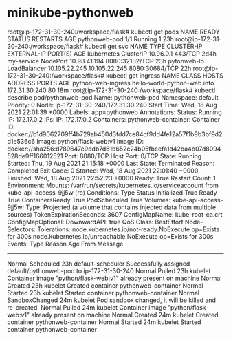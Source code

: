 # minikube-pythonweb


root@ip-172-31-30-240:/workspace/flask# kubectl get pods
NAME            READY   STATUS    RESTARTS   AGE
pythonweb-pod   1/1     Running   1          23h
root@ip-172-31-30-240:/workspace/flask# kubectl get svc
NAME          TYPE           CLUSTER-IP      EXTERNAL-IP     PORT(S)          AGE
kubernetes    ClusterIP      10.96.0.1       <none>          443/TCP          2d4h
my-service    NodePort       10.98.41.194    <none>          8080:32132/TCP   23h
pytonweb-lb   LoadBalancer   10.105.22.245   10.105.22.245   8080:30684/TCP   22h
root@ip-172-31-30-240:/workspace/flask# kubectl get ingress
NAME                 CLASS    HOSTS                         ADDRESS         PORTS   AGE
python-web-ingress   <none>   hello-world-python-web.info   172.31.30.240   80      18m
root@ip-172-31-30-240:/workspace/flask# kubectl describe pod/pythonweb-pod
Name:         pythonweb-pod
Namespace:    default
Priority:     0
Node:         ip-172-31-30-240/172.31.30.240
Start Time:   Wed, 18 Aug 2021 22:01:39 +0000
Labels:       app=pythonweb
Annotations:  <none>
Status:       Running
IP:           172.17.0.2
IPs:
  IP:  172.17.0.2
Containers:
  pythonweb-container:
    Container ID:   docker://b1d9062709ff4b729ab450d3fdd7ce84cf9dd4fe12a57f1b9b3bf9d2d1e536c6
    Image:          python/flask-web:v1
    Image ID:       docker://sha256:d789647c9ddb7d61b652c24b05fbeefa1d42ba4b07d8094528de9ff166012521
    Port:           8080/TCP
    Host Port:      0/TCP
    State:          Running
      Started:      Thu, 19 Aug 2021 21:15:18 +0000
    Last State:     Terminated
      Reason:       Completed
      Exit Code:    0
      Started:      Wed, 18 Aug 2021 22:01:40 +0000
      Finished:     Wed, 18 Aug 2021 22:52:23 +0000
    Ready:          True
    Restart Count:  1
    Environment:    <none>
    Mounts:
      /var/run/secrets/kubernetes.io/serviceaccount from kube-api-access-9jj5w (ro)
Conditions:
  Type              Status
  Initialized       True
  Ready             True
  ContainersReady   True
  PodScheduled      True
Volumes:
  kube-api-access-9jj5w:
    Type:                    Projected (a volume that contains injected data from multiple sources)
    TokenExpirationSeconds:  3607
    ConfigMapName:           kube-root-ca.crt
    ConfigMapOptional:       <nil>
    DownwardAPI:             true
QoS Class:                   BestEffort
Node-Selectors:              <none>
Tolerations:                 node.kubernetes.io/not-ready:NoExecute op=Exists for 300s
                             node.kubernetes.io/unreachable:NoExecute op=Exists for 300s
Events:
  Type    Reason          Age   From               Message
  ----    ------          ----  ----               -------
  Normal  Scheduled       23h   default-scheduler  Successfully assigned default/pythonweb-pod to ip-172-31-30-240
  Normal  Pulled          23h   kubelet            Container image "python/flask-web:v1" already present on machine
  Normal  Created         23h   kubelet            Created container pythonweb-container
  Normal  Started         23h   kubelet            Started container pythonweb-container
  Normal  SandboxChanged  24m   kubelet            Pod sandbox changed, it will be killed and re-created.
  Normal  Pulled          24m   kubelet            Container image "python/flask-web:v1" already present on machine
  Normal  Created         24m   kubelet            Created container pythonweb-container
  Normal  Started         24m   kubelet            Started container pythonweb-container

